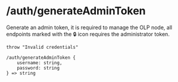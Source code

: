 # /auth/generateAdminToken

Generate an admin token, it is required to manage the OLP node, all endpoints marked with the 🔒 icon requires the administrator token.

```ejs
throw "Invalid credentials"

/auth/generateAdminToken {
    username: string,
    password: string
} => string
```
